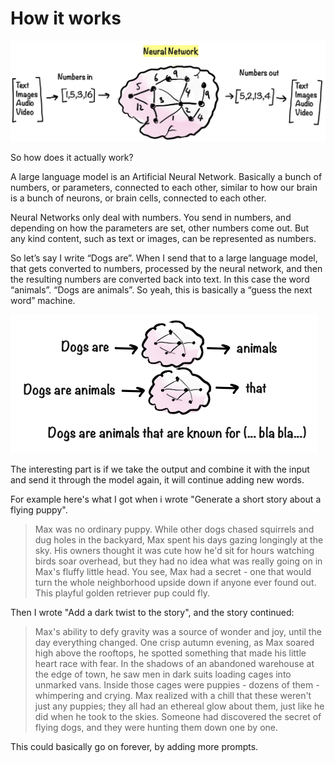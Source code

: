 # How it works

![](.gitbook/assets/040-neural-network.png)

So how does it actually work?

A large language model is an Artificial Neural Network. Basically a bunch of numbers, or parameters, connected to each other, similar to how our brain is a bunch of neurons, or brain cells, connected to each other.

Neural Networks only deal with numbers. You send in numbers, and depending on how the parameters are set, other numbers come out. But any kind content, such as text or images, can be represented as numbers.

So let’s say I write “Dogs are”. When I send that to a large language model, that gets converted to numbers, processed by the neural network, and then the resulting numbers are converted back into text. In this case the word “animals”. “Dogs are animals”. So yeah, this is basically a “guess the next word” machine.

![](.gitbook/assets/040-dogs-are.png)

The interesting part is if we take the output and combine it with the input and send it through the model again, it will continue adding new words.

For example here's what I got when i wrote "Generate a short story about a flying puppy".

> Max was no ordinary puppy. While other dogs chased squirrels and dug holes in the backyard, Max spent his days gazing longingly at the sky. His owners thought it was cute how he'd sit for hours watching birds soar overhead, but they had no idea what was really going on in Max's fluffy little head. You see, Max had a secret - one that would turn the whole neighborhood upside down if anyone ever found out. This playful golden retriever pup could fly.

Then I wrote "Add a dark twist to the story", and the story continued:

> Max's ability to defy gravity was a source of wonder and joy, until the day everything changed. One crisp autumn evening, as Max soared high above the rooftops, he spotted something that made his little heart race with fear. In the shadows of an abandoned warehouse at the edge of town, he saw men in dark suits loading cages into unmarked vans. Inside those cages were puppies - dozens of them - whimpering and crying. Max realized with a chill that these weren't just any puppies; they all had an ethereal glow about them, just like he did when he took to the skies. Someone had discovered the secret of flying dogs, and they were hunting them down one by one.

This could basically go on forever, by adding more prompts.
